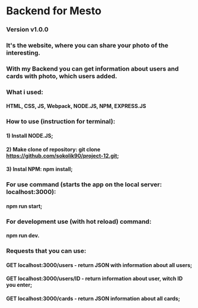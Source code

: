 # Backend for Mesto
### Version v1.0.0
### It's the website, where you can share your photo of the interesting.
### With my Backend you can get information about users and cards with photo, which users added.

### What i used:
#### HTML, CSS, JS, Webpack, NODE.JS, NPM, EXPRESS.JS
### How to use (instruction for terminal):
#### 1) Install NODE.JS;
#### 2) Make clone of repository: git clone https://github.com/sokolik90/project-12.git;
#### 3) Instal NPM: npm install;

### For use command (starts the app on the local server: localhost:3000): 
#### npm run start;

### For development use (with hot reload) command:
#### npm run dev.

### Requests that you can use:
#### GET localhost:3000/users - return JSON with information about all users;
#### GET localhost:3000/users/ID - return information about user, witch ID you enter;
#### GET localhost:3000/cards - return JSON information about all cards;
